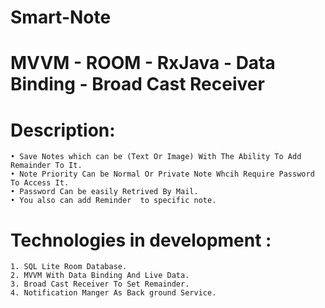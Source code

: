 ﻿# Smart-Note
# MVVM - ROOM - RxJava - Data Binding - Broad Cast Receiver
# Description: 
    • Save Notes which can be (Text Or Image) With The Ability To Add Remainder To It.
    • Note Priority Can be Normal Or Private Note Whcih Require Password To Access It.
    • Password Can be easily Retrived By Mail.
    • You also can add Reminder  to specific note.
# Technologies in development :
    1. SQL Lite Room Database.
    2. MVVM With Data Binding And Live Data.
    3. Broad Cast Receiver To Set Remainder.
    4. Notification Manger As Back ground Service.
